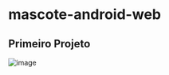 # mascote-android-web

## Primeiro Projeto

![image](file:///C:/Users/Hendrik/Desktop/Captura%20de%20tela%202023-02-08%20091330.png)

